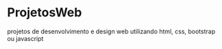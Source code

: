 # ProjetosWeb
projetos de desenvolvimento e design web utilizando html, css, bootstrap ou javascript
